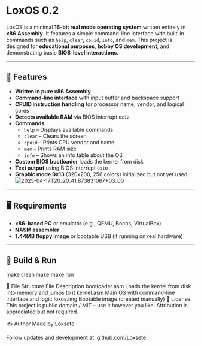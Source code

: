 
# LoxOS 0.2

LoxOS is a minimal **16-bit real mode operating system** written entirely in **x86 Assembly**. It features a simple command-line interface with built-in commands such as `help`, `clear`, `cpuid`, `info`, and `mem`. This project is designed for **educational purposes**, **hobby OS development**, and demonstrating basic **BIOS-level interactions**.

---

## 🔧 Features

- **Written in pure x86 Assembly**
- **Command-line interface** with input buffer and backspace support
- **CPUID instruction handling** for processor name, vendor, and logical cores
- **Detects available RAM** via BIOS interrupt `0x12`
- **Commands**:
  - `help` – Displays available commands
  - `clear` – Clears the screen
  - `cpuid` – Prints CPU vendor and name
  - `mem` – Prints RAM size
  - `info` – Shows an info table about the OS
- **Custom BIOS bootloader** loads the kernel from disk
- **Text output** using BIOS interrupt `0x10`
- **Graphic mode 0x13** (320x200, 256 colors) initialized but not yet used
![2025-04-17T20_20_41,873831067+03_00](https://github.com/user-attachments/assets/960b9b51-1032-4e87-8255-3c72e3e2a720)

---

## 🖥 Requirements

- **x86-based PC** or emulator (e.g., QEMU, Bochs, VirtualBox)
- **NASM assembler**
- **1.44MB floppy image** or bootable USB (if running on real hardware)

---

## 🧱 Build & Run
make clean
make
make run

📁 File Structure
File	Description
bootloader.asm	Loads the kernel from disk into memory and jumps to it
kernel.asm	Main OS with command-line interface and logic
loxos.img	Bootable image (created manually)
📜 License
This project is public domain / MIT – use it however you like. Attribution is appreciated but not required.

✍️ Author
Made by Loxsete

Follow updates and development at: github.com/Loxsete
